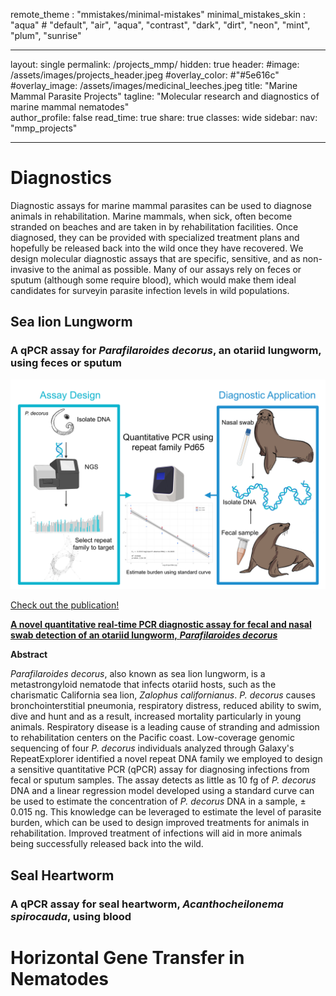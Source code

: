 remote_theme             : "mmistakes/minimal-mistakes"
minimal_mistakes_skin    : "aqua" # "default", "air", "aqua", "contrast", "dark", "dirt", "neon", "mint", "plum", "sunrise"

---
layout: single
permalink: /projects_mmp/
hidden: true
header:
  #image: /assets/images/projects_header.jpeg
  #overlay_color: #"#5e616c"
  #overlay_image: /assets/images/medicinal_leeches.jpeg
title: "Marine Mammal Parasite Projects"
tagline: "Molecular research and diagnostics of marine mammal nematodes"   
author_profile: false
read_time: true
share: true
classes: wide
sidebar:
  nav: "mmp_projects"

---

# Diagnostics

Diagnostic assays for marine mammal parasites can be used to diagnose animals in rehabilitation. Marine mammals, when sick, often become stranded on beaches and are taken in by rehabilitation facilities. Once diagnosed, they can be provided with specialized treatment plans and hopefully be released back into the wild once they have recovered. We design molecular diagnostic assays that are specific, sensitive, and as non-invasive to the animal as possible. Many of our assays rely on feces or sputum (although some require blood), which would make them ideal candidates for surveyin parasite infection levels in wild populations.

## Sea lion Lungworm

### A qPCR assay for *Parafilaroides decorus*, an otariid lungworm, using feces or sputum

![P. decorus qPCR Pipeline](/assets/images/Pd_abstract.jpeg)

[Check out the publication!](https://doi.org/10.1016/j.ijppaw.2020.04.012)

[**A novel quantitative real-time PCR diagnostic assay for fecal and nasal swab detection of an otariid lungworm,** ***Parafilaroides decorus***](https://doi.org/10.1016/j.ijppaw.2020.04.012)

**Abstract**

*Parafilaroides decorus*, also known as sea lion lungworm, is a metastrongyloid nematode that infects otariid hosts, such as the charismatic California sea lion, *Zalophus californianus*. *P. decorus* causes bronchointerstitial pneumonia, respiratory distress, reduced ability to swim, dive and hunt and as a result, increased mortality particularly in young animals. Respiratory disease is a leading cause of stranding and admission to rehabilitation centers on the Pacific coast. Low-coverage genomic sequencing of four *P. decorus* individuals analyzed through Galaxy's RepeatExplorer identified a novel repeat DNA family we employed to design a sensitive quantitative PCR (qPCR) assay for diagnosing infections from fecal or sputum samples. The assay detects as little as 10 fg of *P. decorus* DNA and a linear regression model developed using a standard curve can be used to estimate the concentration of *P. decorus* DNA in a sample, ± 0.015 ng. This knowledge can be leveraged to estimate the level of parasite burden, which can be used to design improved treatments for animals in rehabilitation. Improved treatment of infections will aid in more animals being successfully released back into the wild.

## Seal Heartworm

### A qPCR assay for seal heartworm, *Acanthocheilonema spirocauda*, using blood

# Horizontal Gene Transfer in Nematodes
